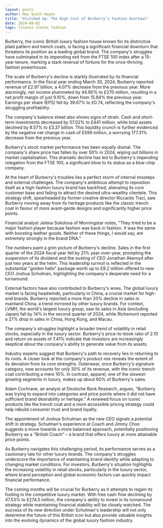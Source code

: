 ```yaml
---
layout: posts
author: Max Scott-Hayes
title: "Stitched Up: The High Cost of Burberry's Fashion Overhaul"
date: 2024-09-02
tags: finance stocks fashion
---
```

Burberry, the iconic British luxury fashion house known for its distinctive plaid pattern and trench coats, is facing a significant financial downturn that threatens its position as a leading global brand. The company's struggles have culminated in its impending exit from the FTSE 100 index after a 15-year tenure, marking a stark reversal of fortune for the once-thriving fashion powerhouse.

The scale of Burberry's decline is starkly illustrated by its financial performance. In the fiscal year ending March 30, 2024, Burberry reported revenue of £2.97 billion, a 4.07% decrease from the previous year. More alarmingly, net income plummeted by 44.90% to £270 million, resulting in a net profit margin of just 9.10%, down from 15.84% the previous year. Earnings per share (EPS) fell by 39.67% to £0.74, reflecting the company's struggling profitability. 

The company's balance sheet also shows signs of strain. Cash and short-term investments decreased by 57.02% to £441 million, while total assets declined by 8.57% to £3.37 billion. This liquidity crunch is further evidenced by the negative net change in cash of £599 million, a worrying 177.31% decrease from the previous year. 

Burberry's stock market performance has been equally dismal. The company's share price has fallen by over 50% in 2024, wiping out billions in market capitalisation. This dramatic decline has led to Burberry's impending relegation from the FTSE 100, a significant blow to its status as a blue-chip company.

At the heart of Burberry's troubles lies a perfect storm of internal missteps and external challenges. The company's ambitious attempt to reposition itself as a high-fashion luxury brand has backfired, alienating its core customer base and failing to attract the desired ultra-wealthy clientele. This strategy shift, spearheaded by former creative director Riccardo Tisci, saw Burberry moving away from its heritage products like the classic trench coat in favour of more avant-garde designs and significantly higher price points. 

Financial analyst Jelena Sokolova of Morningstar notes, "They tried to be a major fashion player because fashion was back in fashion. It was the same with boosting leather goods. Neither of these things, I would say, are extremely strongly in the brand DNA."

The numbers paint a grim picture of Burberry's decline. Sales in the first quarter of the 2024 fiscal year fell by 21% year-over-year, prompting the suspension of its dividend and the ousting of CEO Jonathan Akeroyd after just two years at the helm. This leadership turmoil is reflected in the substantial "golden hello" package worth up to £9.2 million offered to new CEO Joshua Schulman, highlighting the company's desperate need for a turnaround.

External factors have also contributed to Burberry's woes. The global luxury market is facing headwinds, particularly in China, a crucial market for high-end brands. Burberry reported a more than 20% decline in sales in mainland China, a trend mirrored by other luxury brands. For context, LVMH, the world's largest luxury group, saw its sales in Asia (excluding Japan) fall by 14% in the second quarter of 2024, while Richemont reported a 27% drop in sales in China, Hong Kong, and Macau.

The company's struggles highlight a broader trend of volatility in retail stocks, especially in the luxury sector. Burberry's price-to-book ratio of 2.10 and return on assets of 7.41% indicate that investors are increasingly skeptical about the company's ability to generate value from its assets.

Industry experts suggest that Burberry's path to recovery lies in returning to its roots. A closer look at the company's product mix reveals the extent of its deviation from its core strengths. Outerwear, once Burberry's signature category, now accounts for only 30% of its revenue, with the iconic trench coat contributing a mere 10%. In contrast, apparel, one of the slowest-growing segments in luxury, makes up about 60% of Burberry's sales.

Adam Cochrane, an analyst at Deutsche Bank Research, argues, "Burberry was trying to expand into categories and price points where it did not have sufficient brand desirability or heritage." A renewed focus on iconic products like the trench coat and a more accessible pricing strategy could help rebuild consumer trust and brand loyalty.

The appointment of Joshua Schulman as the new CEO signals a potential shift in strategy. Schulman's experience at Coach and Jimmy Choo suggests a move towards a more balanced approach, potentially positioning Burberry as a "British Coach" – a brand that offers luxury at more attainable price points.

As Burberry navigates this challenging period, its performance serves as a cautionary tale for other luxury brands. The company's struggles underscore the importance of maintaining brand identity while adapting to changing market conditions. For investors, Burberry's situation highlights the increasing volatility in retail stocks, particularly in the luxury sector, where brand perception and global economic factors can quickly impact financial performance.

The coming months will be crucial for Burberry as it attempts to regain its footing in the competitive luxury market. With free cash flow declining by 47.53% to £274.5 million, the company's ability to invest in its turnaround strategy while maintaining financial stability will be closely watched. The success of its new direction under Schulman's leadership will not only determine the future of this British icon but also provide valuable insights into the evolving dynamics of the global luxury fashion industry.
